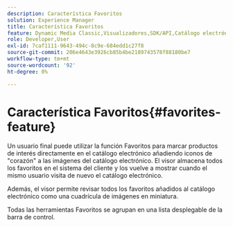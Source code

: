 ```yaml
---
description: Característica Favoritos
solution: Experience Manager
title: Característica Favoritos
feature: Dynamic Media Classic,Visualizadores,SDK/API,Catálogo electrónico
role: Developer,User
exl-id: 7caf1111-9643-494c-8c9e-684edd1c27f8
source-git-commit: 206e4643e3926cb85b4be2189743578f88180be7
workflow-type: tm+mt
source-wordcount: '92'
ht-degree: 0%

---
```


# Característica Favoritos{#favorites-feature}

Un usuario final puede utilizar la función Favoritos para marcar productos de interés directamente en el catálogo electrónico añadiendo iconos de &quot;corazón&quot; a las imágenes del catálogo electrónico. El visor almacena todos los favoritos en el sistema del cliente y los vuelve a mostrar cuando el mismo usuario visita de nuevo el catálogo electrónico.

Además, el visor permite revisar todos los favoritos añadidos al catálogo electrónico como una cuadrícula de imágenes en miniatura.

Todas las herramientas Favoritos se agrupan en una lista desplegable de la barra de control.
